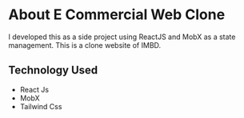 # About E Commercial Web Clone

I developed this as a side project using ReactJS and MobX as a state management. This is a clone website of IMBD.

## Technology Used

- React Js
- MobX
- Tailwind Css
